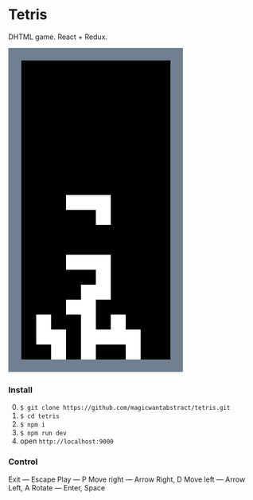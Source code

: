# Tetris
DHTML game. React + Redux.

![alt text](./screenshot.png "Game")

### Install
0. `$ git clone https://github.com/magicwantabstract/tetris.git`
1. `$ cd tetris`
2. `$ npm i`
3. `$ npm run dev`
4. open `http://localhost:9000`

### Control
Exit — Escape 
Play — P
Move right — Arrow Right, D
Move left — Arrow Left, A
Rotate — Enter, Space
